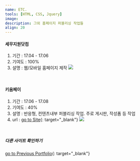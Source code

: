 ```yaml
---
name: ETC.
tools: [HTML, CSS, Jquery]
image: 
description: 그외 홈페이지 퍼블리싱 작업들  
align: 20
---
```


#### 세무지원닷컴
1. 기간 : 17.04 - 17.06  
2. 기여도 : 100% 
3. 설명 : 웹/모바일 홈페이지 제작
![](https://eunh12.github.io/portfolioBlog/assets/img/etc1.jpg)  
<br>

#### 키움페이  
1. 기간 : 17.06 - 17.08
2. 기여도 : 40%
3. 설명 : 반응형, 컨텐츠내부 퍼블리싱 작업. 주로 게시판, 작성폼 등 작업  
4. url : [go to Site](https://pg.payjoa.co.kr/){: target="_blank"}
![](https://eunh12.github.io/portfolioBlog/assets/img/etc2.png)  
<br>


##### 다른 사이트 확인하기  
[go to Previous Portfolio](https://eunh12.github.io/portfolio/){: target="_blank"}
